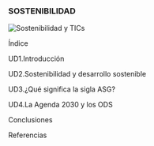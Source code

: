 ### **SOSTENIBILIDAD**
![Sostenibilidad y TICs](https://img.shields.io/badge/Sostenibilidad%20%7C%20TICs%20y%20Medio%20Ambiente-pink)

Índice

UD1.Introducción

UD2.Sostenibilidad y desarrollo sostenible

UD3.¿Qué significa la sigla ASG?

UD4.La Agenda 2030 y los ODS

Conclusiones

Referencias
